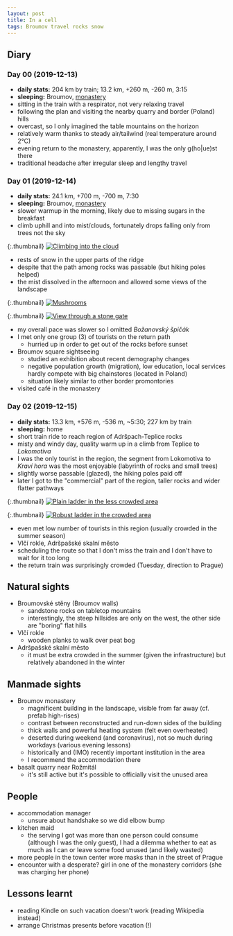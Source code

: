 ```yaml
---
layout: post
title: In a cell
tags: Broumov travel rocks snow
---
```



## Diary

### Day 00 (2019-12-13)

  * **daily stats:** 204 km by train; 13.2 km, +260 m, -260 m, 3:15
  * **sleeping:** Broumov, [monastery](https://www.klasterbroumov.cz/)
  * sitting in the train with a respirator, not very relaxing travel
  * following the plan and visiting the nearby quarry and border (Poland) hills
  * overcast, so I only imagined the table mountains on the horizon
  * relatively warm thanks to steady air/tailwind (real temperature around 2°C)
  * evening return to the monastery, apparently, I was the only g(ho\|ue)st there
  * traditional headache after irregular sleep and lengthy travel


### Day 01 (2019-12-14)

  * **daily stats:** 24.1 km, +700 m, -700 m, 7:30
  * **sleeping:** Broumov, [monastery](https://www.klasterbroumov.cz/)
  * slower warmup in the morning, likely due to missing sugars in the breakfast
  * climb uphill and into mist/clouds, fortunately drops falling only from trees not the sky

{:.thumbnail}
[![Climbing into the cloud](/resources/2020-broumov/climb.jpg)](/resources/2020-broumov/climb.jpg)

  * rests of snow in the upper parts of the ridge
  * despite that the path among rocks was passable (but hiking poles helped)
  * the mist dissolved in the afternoon and allowed some views of the landscape

{:.thumbnail}
[![Mushrooms](/resources/2020-broumov/mushrooms.jpg)](/resources/2020-broumov/mushrooms.jpg)

{:.thumbnail}
[![View through a stone gate](/resources/2020-broumov/stone-gate.jpg)](/resources/2020-broumov/stone-gate.jpg)

  * my overall pace was slower so I omitted *Božanovský špičák*
  * I met only one group (3) of tourists on the return path
    * hurried up in order to get out of the rocks before sunset
  * Broumov square sightseeing
    * studied an exhibition about recent demography changes 
    * negative population growth (migration), low education, local services
      hardly compete with big chainstores (located in Poland)
    * situation likely similar to other border promontories
  * visited café in the monastery


### Day 02 (2019-12-15)

  * **daily stats:** 13.3 km, +576 m, -536 m, ~5:30; 227 km by train
  * **sleeping:** home
  * short train ride to reach region of Adršpach-Teplice rocks
  * misty and windy day, quality warm up in a climb from Teplice to *Lokomotiva*
  * I was the only tourist in the region, the segment from Lokomotiva to *Kraví
    hora* was the most enjoyable (labyrinth of rocks and small trees)
  * slightly worse passable (glazed), the hiking poles paid off
  * later I got to the "commercial" part of the region, taller rocks and wider
    flatter pathways

{:.thumbnail}
[![Plain ladder in the less crowded area](/resources/2020-broumov/ladder-plain.jpg)](/resources/2020-broumov/ladder-plain.jpg)

{:.thumbnail}
[![Robust ladder in the crowded area](/resources/2020-broumov/ladder-robust.jpg)](/resources/2020-broumov/ladder-robust.jpg)

  * even met low number of tourists in this region (usually crowded in the summer season)
  * Vlčí rokle, Adršpašské skalní město
  * scheduling the route so that I don't miss the train and I don't have to
    wait for it too long
  * the return train was surprisingly crowded (Tuesday, direction to Prague)


## Natural sights

  * Broumovské stěny (Broumov walls)
    * sandstone rocks on tabletop mountains
    * interestingly, the steep hillsides are only on the west, the other side
      are "boring" flat hills
  * Vlčí rokle
    * wooden planks to walk over peat bog
  * Adršpašské skalní město
    * it must be extra crowded in the summer (given the infrastructure) but
      relatively abandoned in the winter

## Manmade sights

  * Broumov monastery
    * magnificent building in the landscape, visible from far away (cf. prefab high-rises)
    * contrast between reconstructed and run-down sides of the building
    * thick walls and powerful heating system (felt even overheated)
    * deserted during weekend (and coronavirus), not so much during workdays
      (various evening lessons)
    * historically and (IMO) recently important institution in the area
    * I recommend the accommodation there
  * basalt quarry near Rožmitál
    * it's still active but it's possible to officially visit the unused area


## People

  * accommodation manager
    * unsure about handshake so we did elbow bump
  * kitchen maid
    * the serving I got was more than one person could consume (although I was
      the only guest), I had a dilemma whether to eat as much as I can or leave
      some food unused (and likely wasted)
  * more people in the town center wore masks than in the street of Prague
  * encounter with a desperate? girl in one of the monastery corridors (she was charging her phone)





## Lessons learnt

  * reading Kindle on such vacation doesn't work (reading Wikipedia instead)
  * arrange Christmas presents before vacation (!)

